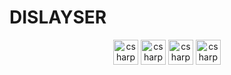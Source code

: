 # DISLAYSER

<div align="center">
    <img src="https://skillicons.dev/icons?i=php" height="40" alt="csharp logo"/>
    <img src="https://skillicons.dev/icons?i=py" height="40" alt="csharp logo"/>
    <img src="https://skillicons.dev/icons?i=symfony" height="40" alt="csharp logo"/>
    <img src="https://skillicons.dev/icons?i=vscode" height="40" alt="csharp logo"/>
</div>